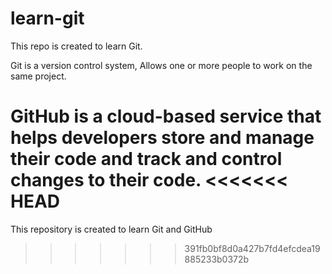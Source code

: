 # learn-git

This repo is created to learn Git.

Git is a version control system, Allows one or more people to work on the same project.

GitHub is a cloud-based service that helps developers store and manage their code and track and control changes to their code.
<<<<<<< HEAD
=======
This repository is created to learn Git  and GitHub

>>>>>>> 391fb0bf8d0a427b7fd4efcdea19885233b0372b
